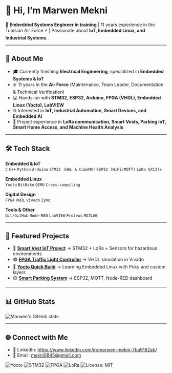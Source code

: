 # 👋 Hi, I’m Marwen Mekni  

🔧 **Embedded Systems Engineer in training** | 11 years experience in the Tunisian Air Force ⚡ | Passionate about **IoT, Embedded Linux, and Industrial Systems**.  

---

## 🚀 About Me
- 🎓 Currently finishing **Electrical Engineering**, specialized in **Embedded Systems & IoT**  
- ✈️ 11 years in the **Air Force** (Maintenance, Team Leader, Documentation & Technical Verification)  
- 💻 Hands-on with **STM32, ESP32, Arduino, FPGA (VHDL), Embedded Linux (Yocto), LabVIEW**  
- 🌐 Interested in **IoT, Industrial Automation, Smart Devices, and Embedded AI**  
- 📡 Project experience in **LoRa communication, Smart Vests, Parking IoT, Smart Home Access, and Machine Health Analysis**  

---

## 🛠️ Tech Stack

**Embedded & IoT**  
`C` `C++` `Python` `Arduino` `STM32 (HAL & CubeMX)` `ESP32 (WiFi/MQTT)` `LoRa SX127x`  

**Embedded Linux**  
`Yocto` `BitBake` `QEMU` `Cross-compiling`  

**Digital Design**  
`FPGA` `VHDL` `Vivado` `Zynq`  

**Tools & Other**  
`Git/GitHub` `Node-RED` `LabVIEW` `Proteus` `MATLAB`  

---

## 📂 Featured Projects
- 🔴 **[Smart Vest IoT Project](soon)** → STM32 + LoRa + Sensors for hazardous environments  
- 🟢 **[FPGA Traffic Light Controller](soon)** → VHDL simulation in Vivado  
- 🔵 **[Yocto Quick Build](soon)** → Learning Embedded Linux with Poky and custom layers  
- 🟡 **[Smart Parking System](soon)** → ESP32, MQTT, Node-RED dashboard  

---

## 📊 GitHub Stats
![Marwen's GitHub stats](https://github-readme-stats.vercel.app/api?username=gitRaksha&show_icons=true&theme=tokyonight)

---

## 🌐 Connect with Me
- 💼 LinkedIn: https://www.linkedin.com/in/marwen-mekni-7ba9182ab/  
- 📧 Email: mekni0845@gmail.com

![Yocto](https://img.shields.io/badge/Yocto-Scarthgap-blue)
![STM32](https://img.shields.io/badge/STM32-Embedded-green)
![FPGA](https://img.shields.io/badge/FPGA-Vivado-orange)
![LoRa](https://img.shields.io/badge/LoRa-IoT-red)
![License: MIT](https://img.shields.io/badge/License-MIT-yellow)
